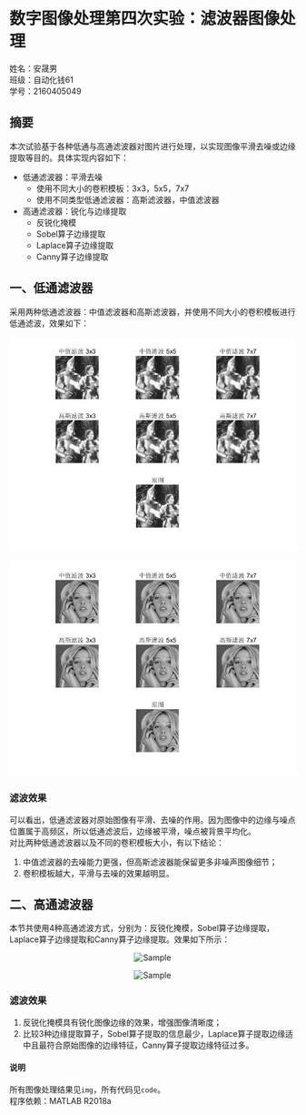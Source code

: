 # 数字图像处理第四次实验：滤波器图像处理
姓名：安晟男  
班级：自动化钱61   
学号：2160405049   

## 摘要
本次试验基于各种低通与高通滤波器对图片进行处理，以实现图像平滑去噪或边缘提取等目的。具体实现内容如下：  
- 低通滤波器：平滑去噪
  - 使用不同大小的卷积模板：3x3，5x5，7x7
  - 使用不同类型低通滤波器：高斯滤波器，中值滤波器
- 高通滤波器：锐化与边缘提取
  - 反锐化掩模
  - Sobel算子边缘提取
  - Laplace算子边缘提取
  - Canny算子边缘提取

## 一、低通滤波器
采用两种低通滤波器：中值滤波器和高斯滤波器，并使用不同大小的卷积模板进行低通滤波，效果如下：
<p align="center">
    <img src="https://github.com/an1006634493/hw4/blob/master/自动化钱61_安晟男_2160405049/img/lowpass_test1.jpg" alt="Sample">
    <p align="center">
    </p>
</p>
<p align="center">
    <img src="https://github.com/an1006634493/hw4/blob/master/自动化钱61_安晟男_2160405049/img/lowpass_test2.jpg" alt="Sample">
    <p align="center">
    </p>
</p>

### 滤波效果
可以看出，低通滤波器对原始图像有平滑、去噪的作用。因为图像中的边缘与噪点位置属于高频区，所以低通滤波后，边缘被平滑，噪点被背景平均化。  
对比两种低通滤波器以及不同的卷积模板大小，有以下结论：  
1. 中值滤波器的去噪能力更强，但高斯滤波器能保留更多非噪声图像细节；  
2. 卷积模板越大，平滑与去噪的效果越明显。

## 二、高通滤波器
本节共使用4种高通滤波方式，分别为：反锐化掩模，Sobel算子边缘提取，Laplace算子边缘提取和Canny算子边缘提取。效果如下所示：
<p align="center">
    <img src="https://github.com/an1006634493/hw4/blob/自动化钱61_安晟男_2160405049/master/img/highpass_test3.jpg" alt="Sample">
    <p align="center">
    </p>
</p>
<p align="center">
    <img src="https://github.com/an1006634493/hw4/blob/自动化钱61_安晟男_2160405049/master/img/highpass_test4.jpg" alt="Sample">
    <p align="center">
    </p>
</p>

### 滤波效果
1. 反锐化掩模具有锐化图像边缘的效果，增强图像清晰度；
2. 比较3种边缘提取算子，Sobel算子提取的信息最少，Laplace算子提取边缘适中且最符合原始图像的边缘特征，Canny算子提取边缘特征过多。


#### 说明
所有图像处理结果见`img`，所有代码见`code`。  
程序依赖：MATLAB R2018a
